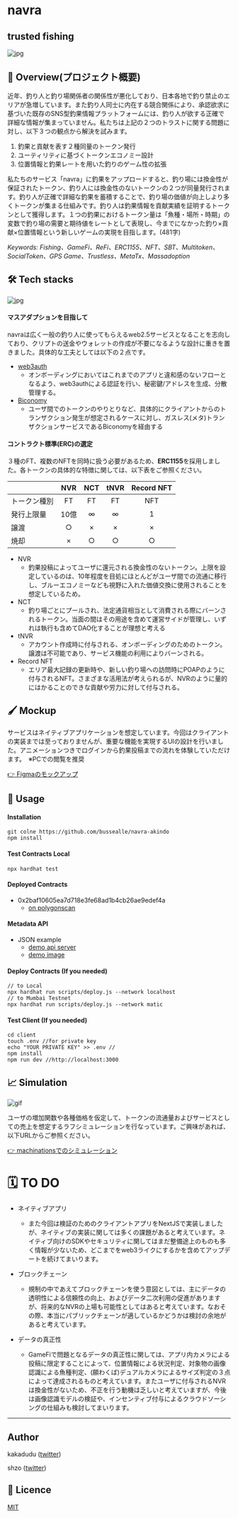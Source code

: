 # navra
## trusted fishing

![jpg](https://github.com/bussealle/navra-akindo/blob/main/image/navra_top.png)


## 🎣 Overview(プロジェクト概要)
近年、釣り人と釣り場関係者の関係性が悪化しており、日本各地で釣り禁止のエリアが急増しています。また釣り人同士に内在する競合関係により、承認欲求に基づいた既存のSNS型釣果情報プラットフォームには、釣り人が欲する正確で詳細な情報が集まっていません。私たちは上記の２つのトラストに関する問題に対し、以下３つの観点から解決を試みます。

1. 釣果と貢献を表す２種同量のトークン発行
2. ユーティリティに基づくトークンエコノミー設計
3. 位置情報と釣果レートを用いた釣りのゲーム性の拡張
   
私たちのサービス「navra」に釣果をアップロードすると、釣り場には換金性が保証されたトークン、釣り人には換金性のないトークンの２つが同量発行されます。釣り人が正確で詳細な釣果を蓄積することで、釣り場の価値が向上しより多くトークンが集まる仕組みです。釣り人は釣果情報を貢献実績を証明するトークンとして獲得します。１つの釣果におけるトークン量は「魚種・場所・時期」の変数で釣り場の需要と期待値をレートとして表現し、今までになかった釣り×貢献×位置情報という新しいゲームの実現を目指します。(481字)


_Keywords: Fishing、GameFi、ReFi、ERC1155、NFT、SBT、Multitoken、SocialToken、GPS Game、Trustless、MetaTx、Massadoption_

## 🛠 Tech stacks

![jpg](https://github.com/bussealle/navra-akindo/blob/main/image/navra_techstack.jpg)

#### __マスアダプションを目指して__
navraは広く一般の釣り人に使ってもらえるweb2.5サービスとなることを志向しており、クリプトの送金やウォレットの作成が不要になるような設計に重きを置きました。具体的な工夫としては以下の２点です。
- [web3auth](https://web3auth.io/)
  - オンボーディングにおいてはこれまでのアプリと違和感のないフローとなるよう、web3authによる認証を行い、秘密鍵/アドレスを生成、分散管理する。
- [Biconomy](https://www.biconomy.io/)
  - ユーザ間でのトークンのやりとりなど、具体的にクライアントからのトランザクション発生が想定されるケースに対し、ガスレス(メタ)トランザクションサービスであるBiconomyを経由する


#### __コントラクト標準(ERC)の選定__
３種のFT、複数のNFTを同時に扱う必要があるため、**ERC1155**を採用しました。各トークンの具体的な特徴に関しては、以下表をご参照ください。

|  | NVR | NCT | tNVR | Record NFT |
|:---|:---:|:---:|:---:|:---:|
| トークン種別 |FT |FT |FT |NFT |
| 発行上限量 |10億 |∞ |∞ |1 |
| 譲渡 |○ |× |× |× |
| 焼却 |× |○ |○ |○ |

- NVR
  - 釣果投稿によってユーザに還元される換金性のないトークン。上限を設定しているのは、10年程度を目処にほとんどがユーザ間での流通に移行し、ブルーエコノミーなども視野に入れた価値交換に使用されることを想定しているため。
- NCT
  - 釣り場ごとにプールされ、法定通貨相当として消費される際にバーンされるトークン。当面の間はその用途を含めて運営サイドが管理し、いずれは執行も含めてDAO化することが理想と考える
- tNVR
  - アカウント作成時に付与される、オンボーディングのためのトークン。譲渡は不可能であり、サービス機能の利用によりバーンされる。
- Record NFT
  - エリア最大記録の更新時や、新しい釣り場への訪問時にPOAPのように付与されるNFT。さまざまな活用法が考えられるが、NVRのように量的にはかることのできな貢献や労力に対して付与される。




## 🖌 Mockup
サービスはネイティブアプリケーションを想定しています。今回はクライアントの実装までは至っておりませんが、重要な機能を実現するUIの設計を行いました。アニメーションつきでログインから釣果投稿までの流れを体験していただけます。　※PCでの閲覧を推奨

[👉 Figmaのモックアップ](https://www.figma.com/proto/8YqMWlJ3krgnhhh4OzXdRe/navra.fish?page-id=13%3A9&node-id=795%3A11988&viewport=-7234%2C-2636%2C0.28&scaling=scale-down&starting-point-node-id=795%3A11988&show-proto-sidebar=1)

  

## 🔖 Usage
#### Installation
```shell
git colne https://github.com/bussealle/navra-akindo
npm install
```
#### Test Contracts Local
```shell
npx hardhat test
```

#### Deployed Contracts
- 0x2baf10605ea7d718e3fe68ad1b4cb26ae9edef4a
  - [on polygonscan](https://mumbai.polygonscan.com/address/0x2baf10605ea7d718e3fe68ad1b4cb26ae9edef4a)

#### Metadata API
- JSON example
  - [demo api server](https://navra.fish/metadata-api/token/0000000000000000000000000000000000000000000000000000000000000003.json)
  - [demo image](https://navra.fish/images/11340390.png)


#### Deploy Contracts (If you needed)
```shell
// to Local
npx hardhat run scripts/deploy.js --network localhost
// to Mumbai Testnet
npx hardhat run scripts/deploy.js --network matic
```
#### Test Client (If you needed)

```shell
cd client
touch .env //for private key
echo "YOUR PRIVATE KEY" >> .env //
npm install
npm run dev //http://localhost:3000
```


## 📈 Simulation
![gif](https://github.com/bussealle/navra-akindo/blob/main/image/navra_machinations.gif)

ユーザの増加関数や各種価格を仮定して、トークンの流通量およびサービスとしての売上を想定するラフシミュレーションを行なっています。ご興味があれば、以下URLからご参照ください。

[👉 machinationsでのシミュレーション](https://my.machinations.io/d/navra-token-economy/bda3d8af414111ed8c2902f943517e50)

# 🗓 TO DO
- ネイティブアプリ
  - また今回は検証のためのクライアントアプリをNextJSで実装しましたが、ネイティブの実装に関しては多くの課題があると考えています。ネイティブ向けのSDKやセキュリティに関してはまだ整備途上のものも多く情報が少ないため、どこまでをweb3ライクにするかを含めてアップデートを続けてまいります。
  
  
- ブロックチェーン
  - 規制の中であえてブロックチェーンを使う意図としては、主にデータの透明性による信頼性の向上、およびデータ二次利用の促進がありますが、将来的なNVRの上場も可能性としてはあると考えています。なおその際、本当にパブリックチェーンが適しているかどうかは検討の余地があると考えています。  
  

- データの真正性
  - GameFiで問題となるデータの真正性に関しては、アプリ内カメラによる投稿に限定することによって、位置情報による状況判定、対象物の画像認識による魚種判定、(願わくば)デュアルカメラによるサイズ判定の３点によって達成されるものと考えています。またユーザに付与されるNVRは換金性がないため、不正を行う動機は乏しいと考えていますが、今後は画像認識モデルの検証や、インセンティブ付与によるクラウドソーシングの仕組みも検討してまいります。


___
## Author
kakadudu  ([twitter](https://twitter.com/navra))

shzo ([twitter](https://twitter.com/shzo_hara))


## 📙 Licence

[MIT](https://github.com/kotabrog/ft_mini_ls/blob/main/LICENSE)